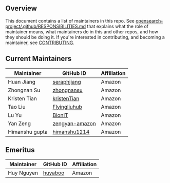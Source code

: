 ## Overview

This document contains a list of maintainers in this repo. See [opensearch-project/.github/RESPONSIBILITIES.md](https://github.com/opensearch-project/.github/blob/main/RESPONSIBILITIES.md#maintainer-responsibilities) that explains what the role of maintainer means, what maintainers do in this and other repos, and how they should be doing it. If you're interested in contributing, and becoming a maintainer, see [CONTRIBUTING](CONTRIBUTING.md).

## Current Maintainers

| Maintainer     | GitHub ID                                           | Affiliation |
| -------------- | --------------------------------------------------- | ----------- |
| Huan Jiang     | [seraphjiang](https://github.com/seraphjiang)       | Amazon      |
| Zhongnan Su    | [zhongnansu](https://github.com/zhongnansu)         | Amazon      |
| Kristen Tian   | [kristenTian](https://github.com/kristenTian)       | Amazon      |
| Tao Liu        | [Flyingliuhub](https://github.com/Flyingliuhub)     | Amazon      |
| Lu Yu          | [BionIT](https://github.com/BionIT)                 | Amazon      |
| Yan Zeng       | [zengyan-amazon](https://github.com/zengyan-amazon) | Amazon      |
| Himanshu gupta | [himanshu1214](https://github.com/himanshu1214)     | Amazon      |

## Emeritus

| Maintainer    | GitHub ID                               | Affiliation |
| ------------- | --------------------------------------- | ----------- |
| Huy Nguyen    | [huyaboo](https://github.com/huyaboo)   | Amazon      |

